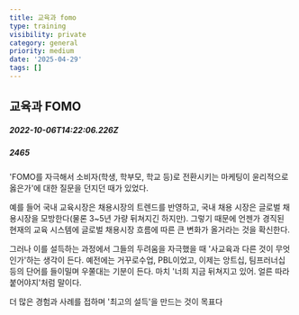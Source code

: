 ```yaml
---
title: 교육과 fomo
type: training
visibility: private
category: general
priority: medium
date: '2025-04-29'
tags: []
---
```

## 교육과 FOMO
##### 2022-10-06T14:22:06.226Z
##### 2465

<p>'FOMO를 자극해서 소비자(학생, 학부모, 학교 등)로 전환시키는 마케팅이 윤리적으로 옳은가'에 대한 질문을 던지던 때가 있었다.</p><p>예를 들어 국내 교육시장은 채용시장의 트렌드를 반영하고, 국내 채용 시장은 글로벌 채용시장을 모방한다(물론 3~5년 가량 뒤쳐지긴 하지만). 그렇기 때문에 언젠가 경직된 현재의 교육 시스템에 글로벌 채용시장 흐름에 따른 큰 변화가 올거라는 것을 확신한다.</p><p>그러나 이를 설득하는 과정에서 그들의 두려움을 자극했을 때 '사교육과 다른 것이 무엇인가'하는 생각이 든다. 예전에는 거꾸로수업, PBL이었고, 이제는 앙트십, 팀프러너십 등의 단어를 들이밀며 우쭐대는 기분이 든다. 마치 '너희 지금 뒤쳐지고 있어. 얼른 따라붙어야지'처럼 말이다.</p><p>더 많은 경험과 사례를 접하며 '최고의 설득'을 만드는 것이 목표다</p>
